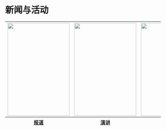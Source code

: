 <html>
<head>
<meta charset="uft-8">
</head>
<body>
<h1>新闻与活动</h1>
<table>
    <thead>
        <tr>
            <div class="hahalala">
           <th><img src="https://zhanbei521.github.io/3.jpg" width="200" height="300"></th>
           <th><img src="https://zhanbei521.github.io/2.jpg" width="200" height="300"></th>
           <th><img src="https://zhanbei521.github.io/1.jpg" width="200" height="300"></th>
            </div>
        </tr>
    </thead>
    <thead>
        <tr>
           <th><a href="">报道</a></th>
           <th><a href="">演讲</a></th>
           <th><a href="">学堂周报</a></th>
        </tr>
    </thead>
</table>
</body>
</html>
